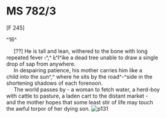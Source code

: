 # MS 782/3

[F 245]

^16^

&nbsp;&nbsp;&nbsp;&nbsp;&nbsp;[??] He is tall and lean, withered to the bone with long \
repeated fever ~~.~~^,^ ~~L~~^l^ike a dead tree unable to draw a single \
drop of sap from anywhere. \
&nbsp;&nbsp;&nbsp;&nbsp;&nbsp;In despairing patience, his mother carries him like a \
child into the sun^,^ where he sits by the road^-^side in the \
shortening shadows of each forenoon. \
&nbsp;&nbsp;&nbsp;&nbsp;&nbsp;The world passes by - a woman to fetch water, a herd-boy \
with cattle to pasture, a laden cart to the distant market - \
and the mother hopes that some least stir of life may touch \
the awful torpor of her dying son. 
![p131](MS782_3-131.jpg)
